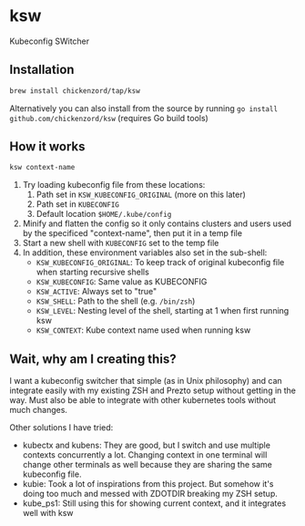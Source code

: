 # ksw

Kubeconfig SWitcher

## Installation

```sh
brew install chickenzord/tap/ksw
```

Alternatively you can also install from the source by running `go install github.com/chickenzord/ksw` (requires Go build tools)

## How it works

```sh
ksw context-name
```

1. Try loading kubeconfig file from these locations:
   1. Path set in `KSW_KUBECONFIG_ORIGINAL` (more on this later)
   2. Path set in `KUBECONFIG`
   3. Default location `$HOME/.kube/config`
2. Minify and flatten the config so it only contains clusters and users used by the specificed "context-name", then put it in a temp file
3. Start a new shell with `KUBECONFIG` set to the temp file
4. In addition, these environment variables also set in the sub-shell:
   - `KSW_KUBECONFIG_ORIGINAL`: To keep track of original kubeconfig file when starting recursive shells
   - `KSW_KUBECONFIG`: Same value as KUBECONFIG
   - `KSW_ACTIVE`: Always set to "true"
   - `KSW_SHELL`: Path to the shell (e.g. `/bin/zsh`)
   - `KSW_LEVEL`: Nesting level of the shell, starting at 1 when first running ksw
   - `KSW_CONTEXT`: Kube context name used when running ksw

## Wait, why am I creating this?

I want a kubeconfig switcher that simple (as in Unix philosophy) and can integrate easily with my existing ZSH and Prezto setup without getting in the way. Must also be able to integrate with other kubernetes tools without much changes.

Other solutions I have tried:

- kubectx and kubens: They are good, but I switch and use multiple contexts concurrently a lot. Changing context in one terminal will change other terminals as well because they are sharing the same kubeconfig file.
- kubie: Took a lot of inspirations from this project. But somehow it's doing too much and messed with ZDOTDIR breaking my ZSH setup.
- kube_ps1: Still using this for showing current context, and it integrates well with ksw
